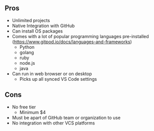 ## Pros
- Unlimited projects
- Native Integration with GitHub
- Can install OS packages
- Comes with a lot of popular programming languages pre-installed (https://www.gitpod.io/docs/languages-and-frameworks)
    - Python
    - golang
    - ruby
    - node.js
    - java
-  Can run in web browser or on desktop
    - Picks up all synced VS Code settings

## Cons
- No free tier
    - Minimum $4
- Must be apart of GitHub team or organization to use
- No integration with other VCS platforms